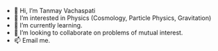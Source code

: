- 👋 Hi, I’m Tanmay Vachaspati
- 👀 I’m interested in Physics (Cosmology, Particle Physics, Gravitation)
- 🌱 I’m currently learning.
- 💞️ I’m looking to collaborate on problems of mutual interest.
- 📫 Email me.

<!---
tvachasp/tvachasp is a ✨ special ✨ repository because its `README.md` (this file) appears on your GitHub profile.
You can click the Preview link to take a look at your changes.
--->
